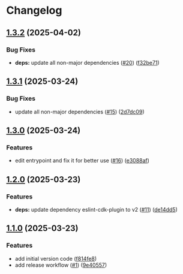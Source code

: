 # Changelog

## [1.3.2](https://github.com/hassma/cdk-gitlab-codepipeline/compare/cdk-gitlab-codepipeline-v1.3.1...cdk-gitlab-codepipeline-v1.3.2) (2025-04-02)


### Bug Fixes

* **deps:** update all non-major dependencies ([#20](https://github.com/hassma/cdk-gitlab-codepipeline/issues/20)) ([f32be71](https://github.com/hassma/cdk-gitlab-codepipeline/commit/f32be718ae8d51a5cc5624ef03ece4dfd616989d))

## [1.3.1](https://github.com/hassma/cdk-gitlab-codepipeline/compare/cdk-gitlab-codepipeline-v1.3.0...cdk-gitlab-codepipeline-v1.3.1) (2025-03-24)


### Bug Fixes

* update all non-major dependencies ([#15](https://github.com/hassma/cdk-gitlab-codepipeline/issues/15)) ([2d7dc09](https://github.com/hassma/cdk-gitlab-codepipeline/commit/2d7dc096f875e135aaadb1f8bcfb51a75219f397))

## [1.3.0](https://github.com/hassma/cdk-gitlab-codepipeline/compare/cdk-gitlab-codepipeline-v1.2.0...cdk-gitlab-codepipeline-v1.3.0) (2025-03-24)


### Features

* edit entrypoint and fix it for better use ([#16](https://github.com/hassma/cdk-gitlab-codepipeline/issues/16)) ([e3088af](https://github.com/hassma/cdk-gitlab-codepipeline/commit/e3088af299f9afffc7921afb67f91e36d907f726))

## [1.2.0](https://github.com/hassma/cdk-gitlab-codepipeline/compare/cdk-gitlab-codepipeline-v1.1.0...cdk-gitlab-codepipeline-v1.2.0) (2025-03-23)

### Features

- **deps:** update dependency eslint-cdk-plugin to v2 ([#11](https://github.com/hassma/cdk-gitlab-codepipeline/issues/11)) ([de14dd5](https://github.com/hassma/cdk-gitlab-codepipeline/commit/de14dd5da7a5dfe94192c78cd2237db4732ab774))

## [1.1.0](https://github.com/hassma/cdk-gitlab-codepipeline/compare/cdk-gitlab-codepipeline-v1.0.0...cdk-gitlab-codepipeline-v1.1.0) (2025-03-23)

### Features

- add initial version code ([f814fe8](https://github.com/hassma/cdk-gitlab-codepipeline/commit/f814fe839d54e67b15b4c1e0d60188b415089f08))
- add release workflow ([#1](https://github.com/hassma/cdk-gitlab-codepipeline/issues/1)) ([9e40557](https://github.com/hassma/cdk-gitlab-codepipeline/commit/9e40557d01a813d7103c6a1d3dce4d2d630d2e18))
